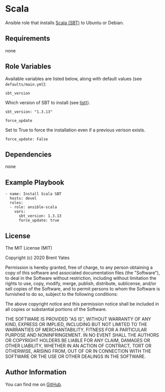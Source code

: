 Scala
=====

Ansible role that installs [Scala (SBT)](https://www.scala-lang.org/) to Ubuntu or Debian.

Requirements
------------

none

Role Variables
--------------

Available variables are listed below, along with default values (see `defaults/main.yml`):

`sbt_version`

Which version of SBT to install (see [list)](https://www.scala-sbt.org/download.html)).

    sbt_version: "1.3.13"

`force_update`

Set to True to force the installation even if a previous verison exists.

    force_update: False

Dependencies
------------

none

Example Playbook
----------------

```
- name: Install Scala SBT
  hosts: devel
  roles:
  - role: ansible-scala
    vars:
      sbt_version: 1.3.13
      force_update: true
```

License
-------

The MIT License (MIT)

Copyright (c) 2020 Brent Yates

Permission is hereby granted, free of charge, to any person obtaining a copy of this software and associated documentation files (the "Software"), to deal in the Software without restriction, including without limitation the rights to use, copy, modify, merge, publish, distribute, sublicense, and/or sell copies of the Software, and to permit persons to whom the Software is furnished to do so, subject to the following conditions:

The above copyright notice and this permission notice shall be included in all copies or substantial portions of the Software.

THE SOFTWARE IS PROVIDED "AS IS", WITHOUT WARRANTY OF ANY KIND, EXPRESS OR IMPLIED, INCLUDING BUT NOT LIMITED TO THE WARRANTIES OF MERCHANTABILITY, FITNESS FOR A PARTICULAR PURPOSE AND NONINFRINGEMENT. IN NO EVENT SHALL THE AUTHORS OR COPYRIGHT HOLDERS BE LIABLE FOR ANY CLAIM, DAMAGES OR OTHER LIABILITY, WHETHER IN AN ACTION OF CONTRACT, TORT OR OTHERWISE, ARISING FROM, OUT OF OR IN CONNECTION WITH THE SOFTWARE OR THE USE OR OTHER DEALINGS IN THE SOFTWARE.

Author Information
------------------

You can find me on [GitHub](https://github.com/byates/).
